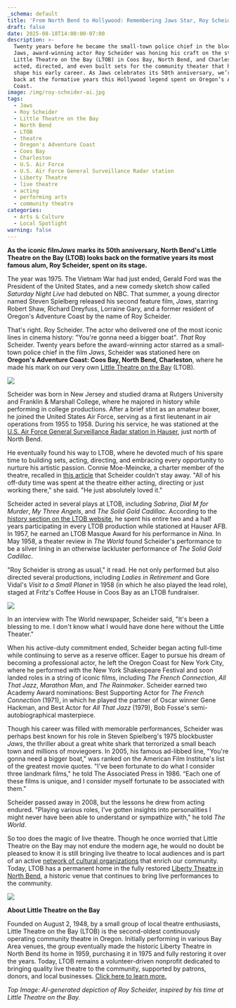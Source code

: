 ```yaml
---
_schema: default
title: 'From North Bend to Hollywood: Remembering Jaws Star, Roy Scheider '
draft: false
date: 2025-08-18T14:00:00-07:00
description: >-
  Twenty years before he became the small-town police chief in the blockbuster
  Jaws, award-winning actor Roy Scheider was honing his craft on the stage of
  Little Theatre on the Bay (LTOB) in Coos Bay, North Bend, and Charleston. He
  acted, directed, and even built sets for the community theater that helped
  shape his early career. As Jaws celebrates its 50th anniversary, we’re looking
  back at the formative years this Hollywood legend spent on Oregon’s Adventure
  Coast.
image: /img/roy-scheider-ai.jpg
tags:
  - Jaws
  - Roy Scheider
  - Little Theatre on the Bay
  - North Bend
  - LTOB
  - theatre
  - Oregon's Adventure Coast
  - Coos Bay
  - Charleston
  - U.S. Air Force
  - U.S. Air Force General Surveillance Radar station
  - Liberty Theatre
  - live theatre
  - acting
  - performing arts
  - community theatre
categories:
  - Arts & Culture
  - Local Spotlight
warning: false
---
```

**As the iconic film*****Jaws*** **marks its 50th anniversary, North Bend's Little Theatre on the Bay (LTOB) looks back on the formative years its most famous alum, Roy Scheider, spent on its stage.**

The year was 1975. The Vietnam War had just ended, Gerald Ford was the President of the United States, and a new comedy sketch show called *Saturday Night Live* had debuted on NBC. That summer, a young director named Steven Spielberg released his second feature film, *Jaws*, starring Robert Shaw, Richard Dreyfuss, Lorraine Gary, and a former resident of Oregon's Adventure Coast by the name of Roy Scheider.

That's right. Roy Scheider. The actor who delivered one of the most iconic lines in cinema history: "You're gonna need a bigger boat"*. That* Roy Scheider. Twenty years before the award-winning actor starred as a small-town police chief in the film *Jaws*, Scheider was stationed here on **Oregon's Adventure Coast: Coos Bay, North Bend, Charleston**, where he made his mark on our very own [<u>Little Theatre on the Bay</u>](https://thelibertytheatre.org/) (LTOB).

![](/img/ltob-roy-scheider-north-bend.png)

Scheider was born in New Jersey and studied drama at Rutgers University and Franklin & Marshall College, where he majored in history while performing in college productions. After a brief stint as an amateur boxer, he joined the United States Air Force, serving as a first lieutenant in air operations from 1955 to 1958. During his service, he was stationed at the [U.S. Air Force General Surveillance Radar station in Hauser,](https://en.wikipedia.org/wiki/North_Bend_Air_Force_Station#:~:text=North%20Bend%20Air%20Force%20Station%20&#40;ADC%20ID%3A%20P%2D12,%2Dnortheast%20of%20Hauser%2C%20Oregon.) just north of North Bend.

He eventually found his way to LTOB, where he devoted much of his spare time to building sets, acting, directing, and embracing every opportunity to nurture his artistic passion. Connie Moe-Meincke, a charter member of the theatre, recalled in [<u>this article</u>](https://theworldlink.com/news/local/jaws-star-scheider-had-acting-connection-to-bay-area/article_c8138edf-2d38-5b24-92a6-7fd5023c762e.html) that Scheider couldn't stay away. "All of his off-duty time was spent at the theatre either acting, directing or just working there," she said. "He just absolutely loved it."

Scheider acted in several plays at LTOB, including *Sabrina*, *Dial M for Murder*, *My Three Angels*, and *The Solid Gold Cadillac.* According to the [<u>history section on the LTOB website</u>](https://thelibertytheatre.org/our-history/), he spent his entire two and a half years participating in every LTOB production while stationed at Hauser AFB. In 1957, he earned an LTOB Masque Award for his performance in *Nina.* In May 1958, a theater review in *The World* found Scheider's performance to be a silver lining in an otherwise lackluster performance of *The Solid Gold Cadillac*.

"Roy Scheider is strong as usual," it read. He not only performed but also directed several productions, including *Ladies in Retirement* and Gore Vidal's *Visit to a Small Planet* in 1958 (in which he also played the lead role), staged at Fritz's Coffee House in Coos Bay as an LTOB fundraiser.

![](/img/roy-scheider-north-bend.jpg)

In an interview with The World newspaper, Scheider said, "It's been a blessing to me. I don't know what I would have done here without the Little Theater."

When his active-duty commitment ended, Scheider began acting full-time while continuing to serve as a reserve officer. Eager to pursue his dream of becoming a professional actor, he left the Oregon Coast for New York City, where he performed with the New York Shakespeare Festival and soon landed roles in a string of iconic films, including *The French Connection*, *All That Jazz*, *Marathon Man*, and *The Rainmaker*. Scheider earned two Academy Award nominations: Best Supporting Actor for *The French Connection* (1971), in which he played the partner of Oscar winner Gene Hackman, and Best Actor for *All That Jazz* (1979), Bob Fosse's semi-autobiographical masterpiece.

Though his career was filled with memorable performances, Scheider was perhaps best known for his role in Steven Spielberg's 1975 blockbuster *Jaws*, the thriller about a great white shark that terrorized a small beach town and millions of moviegoers. In 2005, his famous ad-libbed line, "You're gonna need a bigger boat," was ranked on the American Film Institute's list of the greatest movie quotes. "I've been fortunate to do what I consider three landmark films," he told The Associated Press in 1986. “Each one of these films is unique, and I consider myself fortunate to be associated with them."

Scheider passed away in 2008, but the lessons he drew from acting endured. "Playing various roles, I've gotten insights into personalities I might never have been able to understand or sympathize with," he told *The World*.

So too does the magic of live theatre. Though he once worried that Little Theatre on the Bay may not endure the modern age, he would no doubt be pleased to know it is still bringing live theatre to local audiences and is part of an active [network of cultural organizations](https://www.oregonsadventurecoast.com/art-history-culture/) that enrich our community. Today, LTOB has a permanent home in the fully restored [Liberty Theatre in North Bend](https://www.instagram.com/thelibertytheatre/?hl=en), a historic venue that continues to bring live performances to the community.

![](/img/liberty-theatre-roy-scheider-north-bend.jpg)

**About Little Theatre on the Bay**

Founded on August 2, 1948, by a small group of local theatre enthusiasts, Little Theatre on the Bay (LTOB) is the second-oldest continuously operating community theatre in Oregon. Initially performing in various Bay Area venues, the group eventually made the historic Liberty Theatre in North Bend its home in 1959, purchasing it in 1975 and fully restoring it over the years. Today, LTOB remains a volunteer-driven nonprofit dedicated to bringing quality live theatre to the community, supported by patrons, donors, and local businesses. [Click here to learn more.](https://thelibertytheatre.org/)

*Top Image: AI-generated depiction of Roy Scheider, inspired by his time at Little Theatre on the Bay.*